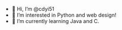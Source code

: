 - 👋 Hi, I’m @cdyi51
- 👀 I’m interested in Python and web design!
- 🌱 I’m currently learning Java and C.

<!---
cdyi51/cdyi51 is a ✨ special ✨ repository because its `README.md` (this file) appears on your GitHub profile.
You can click the Preview link to take a look at your changes.
--->
